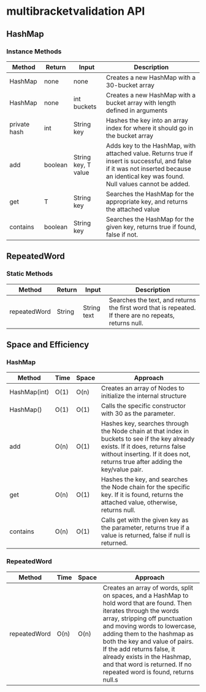 # multibracketvalidation API

## HashMap

### Instance Methods

| Method | Return | Input | Description |
| --- | --- | --- | --- |
|HashMap<T>|none|none|Creates a new HashMap with a 30-bucket array
|HashMap<T>|none|int buckets|Creates a new HashMap with a bucket array with length defined in arguments
|private hash|int|String key|Hashes the key into an array index for where it should go in the bucket array
|add|boolean|String key, T value|Adds key to the HashMap, with attached value. Returns true if insert is successful, and false if it was not inserted because an identical key was found. Null values cannot be added.
|get|T|String key|Searches the HashMap for the appropriate key, and returns the attached value
|contains|boolean|String key|Searches the HashMap for the given key, returns true if found, false if not.

## RepeatedWord

### Static Methods

| Method | Return | Input | Description |
| --- | --- | --- | --- |
|repeatedWord|String|String text|Searches the text, and returns the first word that is repeated. If there are no repeats, returns null.



## Space and Efficiency

### HashMap

| Method | Time | Space | Approach
| --- | --- | --- | ---
|HashMap<T>(int)|O(1)|O(n)|Creates an array of Nodes to initialize the internal structure
|HashMap<T>()|O(1)|O(1)|Calls the specific constructor with 30 as the parameter.
|add|O(n)|O(1)|Hashes key, searches through the Node chain at that index in buckets to see if the key already exists. If it does, returns false without inserting. If it does not, returns true after adding the key/value pair.
|get|O(n)|O(1)|Hashes the key, and searches the Node chain for the specific key. If it is found, returns the attached value, otherwise, returns null.
|contains|O(n)|O(1)|Calls get with the given key as the parameter, returns true if a value is returned, false if null is returned.

### RepeatedWord

| Method | Time | Space | Approach
| --- | --- | --- | ---
|repeatedWord|O(n)|O(n)|Creates an array of words, split on spaces, and a HashMap to hold word that are found. Then iterates through the words array, stripping off punctuation and moving words to lowercase, adding them to the hashmap as both the key and value of pairs. If the add returns false, it already exists in the Hashmap, and that word is returned. If no repeated word is found, returns null.s

